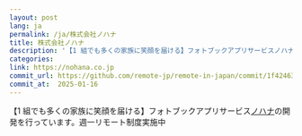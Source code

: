 ```yaml
---
layout: post
lang: ja
permalink: /ja/株式会社ノハナ
title: 株式会社ノハナ
description: '【1 組でも多くの家族に笑顔を届ける】フォトブックアプリサービスノハナの開発を行っています。週一リモート制度実施中'
categories: 
link: https://nohana.co.jp
commit_url: https://github.com/remote-jp/remote-in-japan/commit/1f42463fa278ec6976af90175ef27509a22908f0
commit_at:  2025-01-16
---
```


<p>【1 組でも多くの家族に笑顔を届ける】フォトブックアプリサービス<a href="https://nohana.jp/">ノハナ</a>の開発を行っています。週一リモート制度実施中</p>

